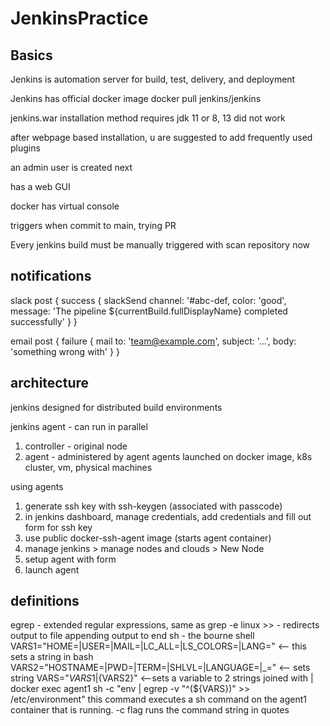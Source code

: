 # JenkinsPractice

## Basics

Jenkins is automation server for build, test, delivery, and deployment

Jenkins has official docker image 
docker pull jenkins/jenkins

jenkins.war installation method requires jdk 11 or 8, 13 did not work

after webpage based installation, u are suggested to add frequently used plugins

an admin user is created next

has a web GUI 

docker has virtual console

triggers when commit to main, 
trying PR

Every jenkins build must be manually triggered with scan repository now 

## notifications

slack 
post {
    success {
        slackSend channel: '#abc-def,
                  color: 'good',
                  message: 'The pipeline ${currentBuild.fullDisplayName} completed successfully'
    }
}

email 
post {
    failure {
        mail to: 'team@example.com',
             subject: '...',
             body: 'something wrong with'
    }
}

## architecture 

jenkins designed for distributed build environments 

jenkins agent - can run in parallel 
1.  controller - original node 
2.  agent - administered by agent 
    agents launched on docker image, k8s cluster, vm, physical machines 

using agents
1.  generate ssh key with ssh-keygen (associated with passcode)
2.  in jenkins dashboard, manage credentials, add credentials and fill out form for ssh key 
3.  use public docker-ssh-agent image (starts agent container)
4.  manage jenkins > manage nodes and clouds > New Node 
5.  setup agent with form
6.  launch agent 

## definitions

egrep - extended regular expressions, same as grep -e 
linux >> - redirects output to file appending output to end 
sh - the bourne shell 
VARS1="HOME=|USER=|MAIL=|LC_ALL=|LS_COLORS=|LANG=" <-- this sets a string in bash
VARS2="HOSTNAME=|PWD=|TERM=|SHLVL=|LANGUAGE=|_=" <-- sets string
VARS="${VARS1}|${VARS2}" <--sets a variable to 2 strings joined with | 
docker exec agent1 sh -c "env | egrep -v "^(${VARS})" >> /etc/environment"
  this command executes a sh command on the agent1 container that is running.  -c flag runs the command string in quotes 